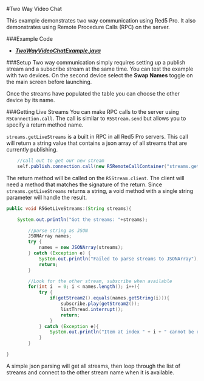 #Two Way Video Chat

This example demonstrates two way communication using Red5 Pro.  It also demonstrates using Remote Procedure Calls (RPC) on the server.

###Example Code
- ***[TwoWayVideoChatExample.java](TwoWayExample.java)***

###Setup
Two way communication simply requires setting up a publish stream and a subscribe stream at the same time.  You can test the example with two devices.  On the second device select the **Swap Names** toggle on the main screen before launching. 

Once the streams have populated the table you can choose the other device by its name.

###Getting Live Streams
You can make RPC calls to the server using `R5Connection.call`.  The call is similar to `R5Stream.send` but allows you to specify a return method name.

`streams.getLiveStreams` is a built in RPC in all Red5 Pro servers.  This call will return a string value that contains a json array of all streams that are currently publishing.

```Java
    //call out to get our new stream
    self.publish.connection.call(new R5RemoteCallContainer("streams.getLiveStreams", "R5GetLiveStreams", null));
```

The return method will be called on the `R5Stream.client`.  The client will need a method that matches the signature of the return.  Since `streams.getLiveStreams` returns a string, a void method with a single string parameter will handle the result.

```Java
public void R5GetLiveStreams:(String streams){

    System.out.println("Got the streams: "+streams);

        //parse string as JSON
        JSONArray names;
        try {
            names = new JSONArray(streams);
        } catch (Exception e) {
            System.out.println("Failed to parse streams to JSONArray");
            return;
        }

        //Look for the other stream, subscribe when available
        for(int i  = 0; i < names.length(); i++){
            try {
                if(getStream2().equals(names.getString(i))){
                    subscribe.play(getStream2());
                    listThread.interrupt();
                    return;
                }
            } catch (Exception e){
                System.out.println("Item at index " + i + " cannot be retrieved as a String");
            }
        }

}
```
A simple json parsing will get all streams, then loop through the list of streams and connect to the other stream name when it is available.


<!--###Detecting Video Loss
A common feature of two way video chat is handling when video does not have enough bandwidth to broadcast properly.  This example displays a profile icon over the subscription stream when this is detected.  You can force this to happen by setting **showVideo** to NO in connection.plist on your other device.

In order to detect if video is currently being streamed, the `R5Stream.client` can implement `-(void)onR5PublishStateNotification:(NSString*)value;`
This method returns a mapped value of properties related to the publishing stream - and is called by the remote publisher on a fixed interval.

One of the keys in the state notification is `streamingMode`.  This example shows that if **"Video"** is not found in the streamMode, display the profile icon until it is broadcasting video again.

```Objective-C
-(void)onR5PublishStateNotification:(NSString*)value{
   
    NSArray *pairs = [value componentsSeparatedByString:@";"];
   
    for(int i=0;i<pairs.count;i++){
       
        NSArray *keyvalue = [[pairs objectAtIndex:i] componentsSeparatedByString:@"="];
        
        if(keyvalue.count > 1){

            NSString *key = [keyvalue objectAtIndex:0];
            NSString *val = [keyvalue objectAtIndex:1];
            
            //show or hide profile overlay if "streamingMode" contains "Video"
            if([key isEqualToString:@"streamingMode"]){
               
                if([val rangeOfString:@"Video"].location == NSNotFound){
                    
                    self.profileView.hidden = NO;
                    [self.subscribeR5View.view bringSubviewToFront:self.profileView];
                    
                }else{
                    
                    self.profileView.hidden = YES;
                }
            }
            
        }
    }
    
}
```-->